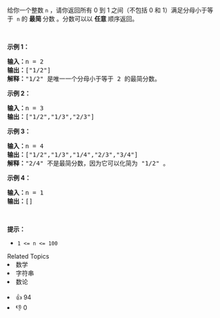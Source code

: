 <p>给你一个整数&nbsp;<code>n</code>&nbsp;，请你返回所有 0 到 1 之间（不包括 0 和 1）满足分母小于等于&nbsp;&nbsp;<code>n</code>&nbsp;的 <strong>最简&nbsp;</strong>分数&nbsp;。分数可以以 <strong>任意&nbsp;</strong>顺序返回。</p>

<p>&nbsp;</p>

<p><strong>示例 1：</strong></p>

<pre><strong>输入：</strong>n = 2
<strong>输出：</strong>["1/2"]
<strong>解释：</strong>"1/2" 是唯一一个分母小于等于 2 的最简分数。</pre>

<p><strong>示例 2：</strong></p>

<pre><strong>输入：</strong>n = 3
<strong>输出：</strong>["1/2","1/3","2/3"]
</pre>

<p><strong>示例 3：</strong></p>

<pre><strong>输入：</strong>n = 4
<strong>输出：</strong>["1/2","1/3","1/4","2/3","3/4"]
<strong>解释：</strong>"2/4" 不是最简分数，因为它可以化简为 "1/2" 。</pre>

<p><strong>示例 4：</strong></p>

<pre><strong>输入：</strong>n = 1
<strong>输出：</strong>[]
</pre>

<p>&nbsp;</p>

<p><strong>提示：</strong></p>

<ul> 
 <li><code>1 &lt;= n &lt;= 100</code></li> 
</ul>

<div><div>Related Topics</div><div><li>数学</li><li>字符串</li><li>数论</li></div></div><br><div><li>👍 94</li><li>👎 0</li></div>